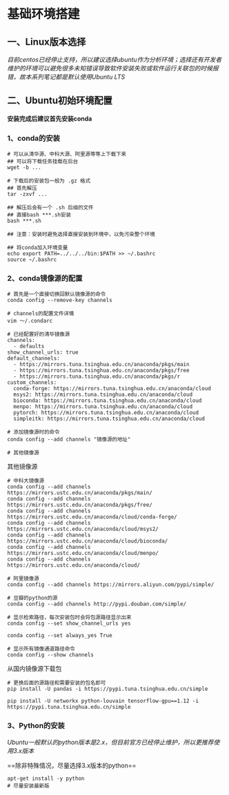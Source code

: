 # 基础环境搭建

## 一、Linux版本选择

*目前centos已经停止支持，所以建议选择ubuntu作为分析环境；选择还有开发者维护的环境可以避免很多未知错误导致软件安装失败或软件运行关联包的时候报错，故本系列笔记都是默认使用Ubuntu LTS*

## 二、Ubuntu初始环境配置

**安装完成后建议首先安装conda**

### 1、conda的安装

```shell
# 可以从清华源、中科大源、阿里源等等上下载下来
## 可以将下载任务挂载在后台
wget -b ...

# 下载后的安装包一般为 .gz 格式
## 首先解压
tar -zxvf ...

## 解压后会有一个 .sh 后缀的文件
## 直接bash ***.sh安装
bash ***.sh

## 注意：安装时避免选择直接安装到环境中，以免污染整个环境

## 将conda加入环境变量
echo export PATH=../../../bin:$PATH >> ~/.bashrc
source ~/.bashrc
```

### 2、conda镜像源的配置

```shell
# 首先是一个直接切换回默认镜像源的命令
conda config --remove-key channels

# channels的配置文件详情
vim ～/.condarc

# 已经配置好的清华镜像源
channels:
  - defaults
show_channel_urls: true
default_channels:
  - https://mirrors.tuna.tsinghua.edu.cn/anaconda/pkgs/main
  - https://mirrors.tuna.tsinghua.edu.cn/anaconda/pkgs/free
  - https://mirrors.tuna.tsinghua.edu.cn/anaconda/pkgs/r
custom_channels:
  conda-forge: https://mirrors.tuna.tsinghua.edu.cn/anaconda/cloud
  msys2: https://mirrors.tuna.tsinghua.edu.cn/anaconda/cloud
  bioconda: https://mirrors.tuna.tsinghua.edu.cn/anaconda/cloud
  menpo: https://mirrors.tuna.tsinghua.edu.cn/anaconda/cloud
  pytorch: https://mirrors.tuna.tsinghua.edu.cn/anaconda/cloud
  simpleitk: https://mirrors.tuna.tsinghua.edu.cn/anaconda/cloud

# 添加镜像源时的命令
conda config --add channels "镜像源的地址" 

# 其他镜像源
```

其他镜像源

```shell
# 中科大镜像源
conda config --add channels https://mirrors.ustc.edu.cn/anaconda/pkgs/main/
conda config --add channels https://mirrors.ustc.edu.cn/anaconda/pkgs/free/
conda config --add channels https://mirrors.ustc.edu.cn/anaconda/cloud/conda-forge/
conda config --add channels https://mirrors.ustc.edu.cn/anaconda/cloud/msys2/
conda config --add channels https://mirrors.ustc.edu.cn/anaconda/cloud/bioconda/
conda config --add channels https://mirrors.ustc.edu.cn/anaconda/cloud/menpo/
conda config --add channels https://mirrors.ustc.edu.cn/anaconda/cloud/

# 阿里镜像源
conda config --add channels https://mirrors.aliyun.com/pypi/simple/

# 豆瓣的python的源
conda config --add channels http://pypi.douban.com/simple/ 

# 显示检索路径，每次安装包时会将包源路径显示出来
conda config --set show_channel_urls yes

conda config --set always_yes True

# 显示所有镜像通道路径命令
conda config --show channels
```



从国内镜像源下载包

```shell
# 更换后面的源路径和需要安装的包名即可
pip install -U pandas -i https://pypi.tuna.tsinghua.edu.cn/simple

pip install -U networkx python-louvain tensorflow-gpu==1.12 -i https://pypi.tuna.tsinghua.edu.cn/simple
```



### 3、Python的安装

*Ubuntu一般默认的python版本是2.x，但目前官方已经停止维护，所以更推荐使用3.x版本*

==除非特殊情况，尽量选择3.x版本的python==

```shell
apt-get install -y python
# 尽量安装最新版
```

